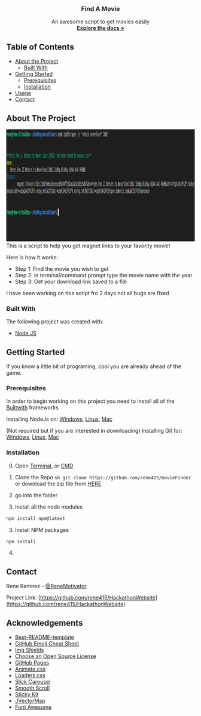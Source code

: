 <!-- PROJECT LOGO -->
<br />
<p align="center">
  <h3 align="center">Find A Movie</h3>

  <p align="center">
    An awesome script to get movies easily
    <br />
    <a href="https://github.com/rene415/movieFinder"><strong>Explore the docs »</strong></a>
    <br />
  </p>
</p>



<!--TABLE OF CONTENTS-->
## Table of Contents

* [About the Project](#about-the-project)
  * [Built With](#built-with)
* [Getting Started](#getting-started)
  * [Prerequisites](#prerequisites)
  * [Installation](#installation)
* [Usage](#usage)
* [Contact](#contact)


<!-- ABOUT THE PROJECT -->
## About The Project
<div align="center">
  <img src="masterScreenshot.png" alt="Logo" width="900" height="300">
</div>
This is a script to help you get magnet links to your favority movie!

Here is how it works: 
* Step 1: Find the movie you wish to get
* Step 2: in terminal/command prompt type the movie name with the year
* Step 3: Get your download link saved to a file

I have been working on this script fro 2 days not all bugs are fixed

### Built With
The following project was created with:
* [Node JS](https://nodejs.org)

<!-- GETTING STARTED -->
## Getting Started

If you know a little bit of programing, cool you are already ahead of the game. 

### Prerequisites

In order to begin working on this project you need to install all of the [Builtwith](#built-with) frameworks

Installing NodeJs on: [Windows](https://www.youtube.com/watch?v=gHuIKptS0Qg), [Linux](https://www.youtube.com/watch?v=K6QiSKy2zoM&), [Mac](https://www.youtube.com/watch?v=rF1ZHmqvm8I)

(Not required but if you are interested in downloading) Installing Git for: [Windows](https://www.youtube.com/watch?v=J_Clau1bYco), [Linux](https://www.youtube.com/watch?v=ZMgLZUYd8Cw), [Mac](https://www.youtube.com/watch?v=LK0vMt_lEbQ)

### Installation
0. Open [Terminal](https://youtu.be/QROX039ckO8?t=25), or [CMD](https://www.howtogeek.com/235101/10-ways-to-open-the-command-prompt-in-windows-10/)
1. Clone the Repo
```sh git clone https://github.com/rene415/movieFinder```
or download the zip file from [HERE](https://github.com/rene415/movieFinder/archive/master.zip)
2. go into the folder

3. Install all the node modules
```sh
npm install npm@latest
```
3. Install NPM packages
```sh
npm install
```
4. 
<!-- USAGE EXAMPLES --
## Usage

Use this space to show useful examples of how a project can be used. Additional screenshots, code examples and demos work well in this space. You may also link to more resources.

_For more examples, please refer to the [Documentation](https://example.com)_



<!-- CONTRIBUTING --
## Contributing

Contributions are what make the open source community such an amazing place to be learn, inspire, and create. Any contributions you make are **greatly appreciated**.

1. Fork the Project
2. Create your Feature Branch (`git checkout -b feature/AmazingFeature`)
3. Commit your Changes (`git commit -m 'Add some AmazingFeature`)
4. Push to the Branch (`git push origin feature/AmazingFeature`)
5. Open a Pull Request



<!-- LICENSE --
## License

Distributed under the MIT License. See `LICENSE` for more information.



<!-- CONTACT -->
## Contact

Rene Ramirez - [@ReneMotivator](https://twitter.com/ReneMotivator)

Project Link: [https://github.com/rene415/HackathonWebsite](https://github.com/rene415/HackathonWebsite)



<!-- ACKNOWLEDGEMENTS -->
## Acknowledgements
* [Best-README-template](https://github.com/othneildrew/Best-README-Template)
* [GitHub Emoji Cheat Sheet](https://www.webpagefx.com/tools/emoji-cheat-sheet)
* [Img Shields](https://shields.io)
* [Choose an Open Source License](https://choosealicense.com)
* [GitHub Pages](https://pages.github.com)
* [Animate.css](https://daneden.github.io/animate.css)
* [Loaders.css](https://connoratherton.com/loaders)
* [Slick Carousel](https://kenwheeler.github.io/slick)
* [Smooth Scroll](https://github.com/cferdinandi/smooth-scroll)
* [Sticky Kit](http://leafo.net/sticky-kit)
* [JVectorMap](http://jvectormap.com)
* [Font Awesome](https://fontawesome.com)